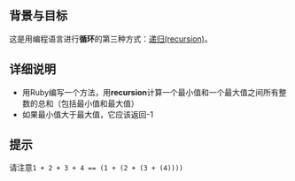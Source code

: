 ## 背景与目标

这是用编程语言进行**循环**的第三种方式：[递归(recursion)](http://stackoverflow.com/questions/6418017/what-is-ruby-recursion-and-how-does-it-work)。

## 详细说明

- 用Ruby编写一个方法，用**recursion**计算一个最小值和一个最大值之间所有整数的总和（包括最小值和最大值）
- 如果最小值大于最大值，它应该返回-1

## 提示

请注意`1 + 2 + 3 + 4 == (1 + (2 + (3 + (4))))`

